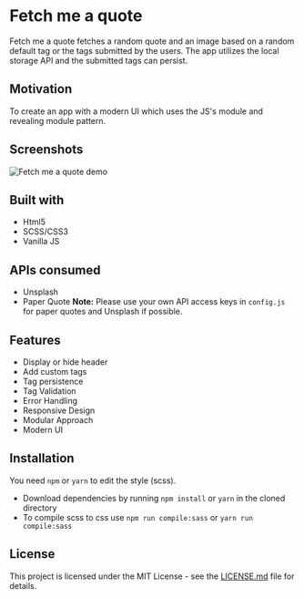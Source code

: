 # Fetch me a quote
Fetch me a quote fetches a random quote and an image based on a random default tag or the tags submitted by the users.
The app utilizes the local storage API and the submitted tags can persist.

## Motivation
To create an app with a modern UI which uses the JS's module and revealing module pattern.

## Screenshots
![Fetch me a quote demo](demo/demo.gif)

## Built with
* Html5
* SCSS/CSS3
* Vanilla JS

## APIs consumed
* Unsplash
* Paper Quote
**Note:** Please use your own API access keys in `config.js` for paper quotes and Unsplash if possible.

## Features
* Display or hide header
* Add custom tags
* Tag persistence
* Tag Validation
* Error Handling
* Responsive Design
* Modular Approach
* Modern UI


## Installation
You need `npm` or `yarn` to edit the style (scss).

* Download dependencies by running `npm install` or `yarn` in the cloned directory
* To compile scss to css use `npm run compile:sass` or `yarn run compile:sass`

## License
This project is licensed under the MIT License - see the [LICENSE.md](LICENSE.md) file for details.